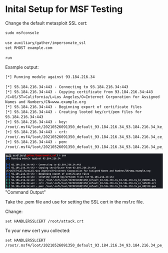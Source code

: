 # Inital Setup for MSF Testing

Change the default metasploit SSL cert:

```
sudo msfconsole

use auxiliary/gather/impersonate_ssl 
set RHOST example.com

run
```

Example output:

```
[*] Running module against 93.184.216.34

[*] 93.184.216.34:443 - Connecting to 93.184.216.34:443
[*] 93.184.216.34:443 - Copying certificate from 93.184.216.34:443
/C=US/ST=California/L=Los Angeles/O=Internet Corporation for Assigned Names and Numbers/CN=www.example.org 
[*] 93.184.216.34:443 - Beginning export of certificate files
[*] 93.184.216.34:443 - Creating looted key/crt/pem files for 93.184.216.34:443
[+] 93.184.216.34:443 - key: /root/.msf4/loot/20210526091350_default_93.184.216.34_93.184.216.34_ke_898054.key
[+] 93.184.216.34:443 - crt: /root/.msf4/loot/20210526091350_default_93.184.216.34_93.184.216.34_ce_565618.crt
[+] 93.184.216.34:443 - pem: /root/.msf4/loot/20210526091350_default_93.184.216.34_93.184.216.34_pe_809138.pem

```

![output](https://github.com/blumirabrian/endpoint-detection-methology/blob/main/msf/edr1.png) "Command Output"

Take the .pem file and use for setting the SSL cert in the msf.rc file.

Change:
```
set HANDLERSSLCERT /root/attack.crt
```

To your new cert you collected:
```
set HANDLERSSLCERT /root/.msf4/loot/20210526091350_default_93.184.216.34_93.184.216.34_pe_809138.pem
```


